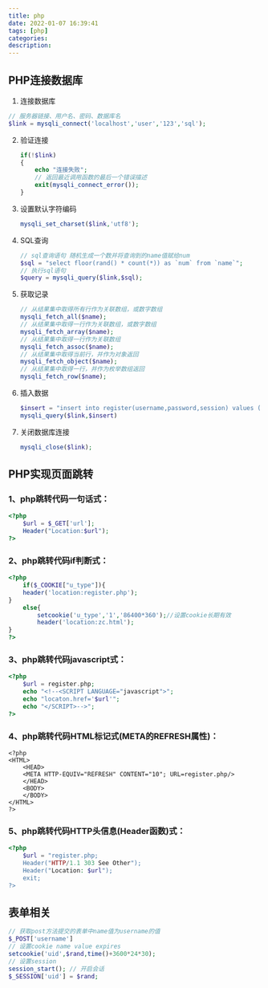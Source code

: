 ```yaml
---
title: php
date: 2022-01-07 16:39:41
tags: [php]
categories:
description:
---
```


## PHP连接数据库

1. 连接数据库

  ```php
  // 服务器链接、用户名、密码、数据库名
  $link = mysqli_connect('localhost','user','123','sql');
  ```

2. 验证连接

   ```php
   if(!$link)
   {
       echo "连接失败";
       // 返回最近调用函数的最后一个错误描述
       exit(mysqli_connect_error());
   }

3. 设置默认字符编码

   ```php
   mysqli_set_charset($link,'utf8');
   ```

4. SQL查询

   ```php
   // sql查询语句 随机生成一个数并将查询到的name值赋给num
   $sql = "select floor(rand() * count(*)) as `num` from `name`";
   // 执行sql语句
   $query = mysqli_query($link,$sql);
   ```

5. 获取记录

   ```php
   // 从结果集中取得所有行作为关联数组，或数字数组
   mysqli_fetch_all($name);
   // 从结果集中取得一行作为关联数组，或数字数组
   mysqli_fetch_array($name);
   // 从结果集中取得一行作为关联数组
   mysqli_fetch_assoc($name);
   // 从结果集中取得当前行，并作为对象返回
   mysqli_fetch_object($name);
   // 从结果集中取得一行，并作为枚举数组返回
   mysqli_fetch_row($name);
   ```
   
6. 插入数据

   ```php
   $insert = "insert into register(username,password,session) values ('$username','$password','$rand')";
   mysqli_query($link,$insert)
   ```

6. 关闭数据库连接

   ```php
   mysqli_close($link);
   ```

## PHP实现页面跳转

### 1、php跳转代码一句话式：

```php
<?php 
  	$url = $_GET['url'];
	Header("Location:$url");  
?> 
```
### 2、php跳转代码if判断式：

```php
<?php
    if($_COOKIE["u_type"]){  
    header('location:register.php');  
}  
	else{  
  	 	setcookie('u_type','1','86400*360');//设置cookie长期有效  
    	header('location:zc.html');  
} 
?>
```
### 3、php跳转代码javascript式：

```php
<?php
	$url = register.php;
	echo "<!--<SCRIPT LANGUAGE="javascript">";
	echo "locaton.href='$url'";
	echo "</SCRIPT>-->";  
?> 
```
### 4、php跳转代码HTML标记式(META的REFRESH属性)：

```php+HTML
<?php
<HTML>
    <HEAD>
    <META HTTP-EQUIV="REFRESH" CONTENT="10"; URL=register.php/>
    </HEAD>
    <BODY>
    </BODY>
</HTML>
?>
```

### 5、php跳转代码HTTP头信息(Header函数)式：

```php
<?php
	$url = "register.php;
	Header("HTTP/1.1 303 See Other");  
	Header("Location: $url");  
	exit;   
?>
```

## 表单相关

```php
// 获取post方法提交的表单中name值为username的值
$_POST['username']
// 设置cookie name value expires
setcookie('uid',$rand,time()+3600*24*30);
// 设置session 
session_start(); // 开启会话
$_SESSION['uid'] = $rand; 
```

